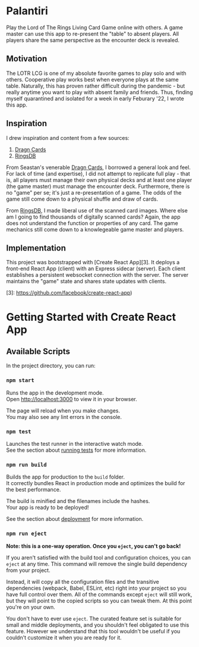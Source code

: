 # Palantiri
Play the Lord of The Rings Living Card Game online with others.
A game master can use this app to re-present the "table" to absent players.
All players share the same perspective as the encounter deck is revealed.

## Motivation
The LOTR LCG is one of my absolute favorite games to play solo and with others.
Cooperative play works best when everyone plays at the same table.
Naturally, this has proven rather difficult during the pandemic -
but really anytime you want to play with absent family and friends.
Thus, finding myself quarantined and isolated for a week in early Feburary '22,
I wrote this app.

## Inspiration
I drew inspiration and content from a few sources:

1. [Dragn Cards][1]
2. [RingsDB][2]

From Seastan's venerable [Dragn Cards][1], I borrowed a general look and feel.
For lack of time (and expertise), I did not attempt to replicate full play -
that is, all players must manage their own physical decks
and at least one player (the game master) must manage the encounter deck.
Furthermore, there is no "game" per se; it's just a re-presentation of a game.
The odds of the game still come down to a physical shuffle and draw of cards.

From [RingsDB][2], I made liberal use of the scanned card images.
Where else am I going to find thousands of digitally scanned cards?
Again, the app does not understand the function or properties of any card.
The game mechanics still come down to a knowlegeable game master and players.

[1]: https://dragncards.com/lobby
[2]: https://ringsdb.com

## Implementation
This project was bootstrapped with [Create React App][3].
It deploys a front-end React App (client) with an Express sidecar (server).
Each client establishes a persistent websocket connection with the server.
The server maintains the "game" state and shares state updates with clients.



[3]: https://github.com/facebook/create-react-app)

# Getting Started with Create React App


## Available Scripts

In the project directory, you can run:

### `npm start`

Runs the app in the development mode.\
Open [http://localhost:3000](http://localhost:3000) to view it in your browser.

The page will reload when you make changes.\
You may also see any lint errors in the console.

### `npm test`

Launches the test runner in the interactive watch mode.\
See the section about [running tests](https://facebook.github.io/create-react-app/docs/running-tests) for more information.

### `npm run build`

Builds the app for production to the `build` folder.\
It correctly bundles React in production mode and optimizes the build for the best performance.

The build is minified and the filenames include the hashes.\
Your app is ready to be deployed!

See the section about [deployment](https://facebook.github.io/create-react-app/docs/deployment) for more information.

### `npm run eject`

**Note: this is a one-way operation. Once you `eject`, you can't go back!**

If you aren't satisfied with the build tool and configuration choices, you can `eject` at any time. This command will remove the single build dependency from your project.

Instead, it will copy all the configuration files and the transitive dependencies (webpack, Babel, ESLint, etc) right into your project so you have full control over them. All of the commands except `eject` will still work, but they will point to the copied scripts so you can tweak them. At this point you're on your own.

You don't have to ever use `eject`. The curated feature set is suitable for small and middle deployments, and you shouldn't feel obligated to use this feature. However we understand that this tool wouldn't be useful if you couldn't customize it when you are ready for it.


